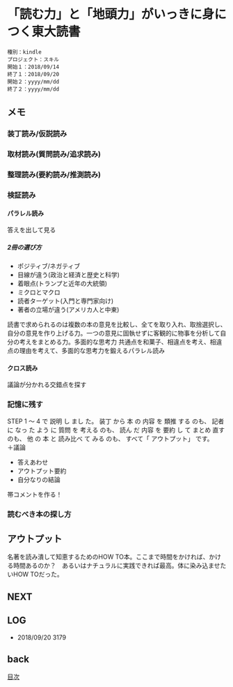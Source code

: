 # 「読む力」と「地頭力」がいっきに身につく東大読書

    種別：kindle
    プロジェクト：スキル
    開始１：2018/09/14
    終了１：2018/09/20
    開始２：yyyy/mm/dd
    終了２：yyyy/mm/dd

## メモ

### 装丁読み/仮説読み
### 取材読み(質問読み/追求読み)
### 整理読み(要約読み/推測読み)
### 検証読み
#### パラレル読み
答えを出して見る
##### 2冊の選び方
* ポジティブ/ネガティブ
* 目線が違う(政治と経済と歴史と科学)
* 着眼点(トランプと近年の大統領)
* ミクロとマクロ
* 読者ターゲット(入門と専門家向け)
* 著者の立場が違う(アメリカ人と中東)

読書で求められるのは複数の本の意見を比較し、全てを取り入れ、取捨選択し、自分の意見を作り上げる力。一つの意見に固執せずに客観的に物事を分析して自分の考えをまとめる力。多面的な思考力
共通点を和菓子、相違点を考え、相違点の理由を考えて、多面的な思考力を鍛えるパラレル読み
#### クロス読み
議論が分かれる交錯点を探す
### 記憶に残す
STEP 1 ～ 4 で 説明 し まし た。 装丁 から 本 の 内容 を 類推 する のも、 記者 に なっ た よう に 質問 を 考える のも、 読ん だ 内容 を 要約 し て まとめ 直す のも、 他 の 本 と 読み比べ て みる のも、 すべて「 アウトプット」 です。  
＋議論

- 答えあわせ
- アウトプット要約
- 自分なりの結論

帯コメントを作る！  

### 読むべき本の探し方

## アウトプット
名著を読み潰して知恵するためのHOW TO本。ここまで時間をかければ、かける時間あるのか？　あるいはナチュラルに実践できれば最高。体に染み込ませたいHOW TOだった。

## NEXT

## LOG

- 2018/09/20 3179

## back

[目次](../README.md)

